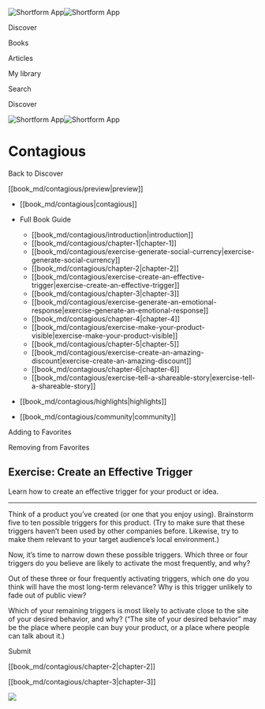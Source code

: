 ![Shortform App](/img/logo.36a2399e.svg)![Shortform App](/img/logo-dark.70c1b072.svg)

Discover

Books

Articles

My library

Search

Discover

![Shortform App](/img/logo.36a2399e.svg)![Shortform App](/img/logo-dark.70c1b072.svg)

# Contagious

Back to Discover

[[book_md/contagious/preview|preview]]

  * [[book_md/contagious|contagious]]
  * Full Book Guide

    * [[book_md/contagious/introduction|introduction]]
    * [[book_md/contagious/chapter-1|chapter-1]]
    * [[book_md/contagious/exercise-generate-social-currency|exercise-generate-social-currency]]
    * [[book_md/contagious/chapter-2|chapter-2]]
    * [[book_md/contagious/exercise-create-an-effective-trigger|exercise-create-an-effective-trigger]]
    * [[book_md/contagious/chapter-3|chapter-3]]
    * [[book_md/contagious/exercise-generate-an-emotional-response|exercise-generate-an-emotional-response]]
    * [[book_md/contagious/chapter-4|chapter-4]]
    * [[book_md/contagious/exercise-make-your-product-visible|exercise-make-your-product-visible]]
    * [[book_md/contagious/chapter-5|chapter-5]]
    * [[book_md/contagious/exercise-create-an-amazing-discount|exercise-create-an-amazing-discount]]
    * [[book_md/contagious/chapter-6|chapter-6]]
    * [[book_md/contagious/exercise-tell-a-shareable-story|exercise-tell-a-shareable-story]]
  * [[book_md/contagious/highlights|highlights]]
  * [[book_md/contagious/community|community]]



Adding to Favorites 

Removing from Favorites 

## Exercise: Create an Effective Trigger

Learn how to create an effective trigger for your product or idea.

* * *

Think of a product you’ve created (or one that you enjoy using). Brainstorm five to ten possible triggers for this product. (Try to make sure that these triggers haven’t been used by other companies before. Likewise, try to make them relevant to your target audience’s local environment.)

Now, it’s time to narrow down these possible triggers. Which three or four triggers do you believe are likely to activate the most frequently, and why?

Out of these three or four frequently activating triggers, which one do you think will have the most long-term relevance? Why is this trigger unlikely to fade out of public view?

Which of your remaining triggers is most likely to activate close to the site of your desired behavior, and why? (“The site of your desired behavior” may be the place where people can buy your product, or a place where people can talk about it.)

Submit 

[[book_md/contagious/chapter-2|chapter-2]]

[[book_md/contagious/chapter-3|chapter-3]]

![](https://bat.bing.com/action/0?ti=56018282&Ver=2&mid=5df45fb1-8739-4b99-854f-21c901e182ac&sid=49fff5b0636c11eeb9c611038afc8668&vid=4a005010636c11ee80c703d4c4a7acd5&vids=0&msclkid=N&pi=0&lg=en-US&sw=800&sh=600&sc=24&nwd=1&tl=Shortform%20%7C%20Book&p=https%3A%2F%2Fwww.shortform.com%2Fapp%2Fbook%2Fcontagious%2Fexercise-create-an-effective-trigger&r=&lt=321&evt=pageLoad&sv=1&rn=30699)
